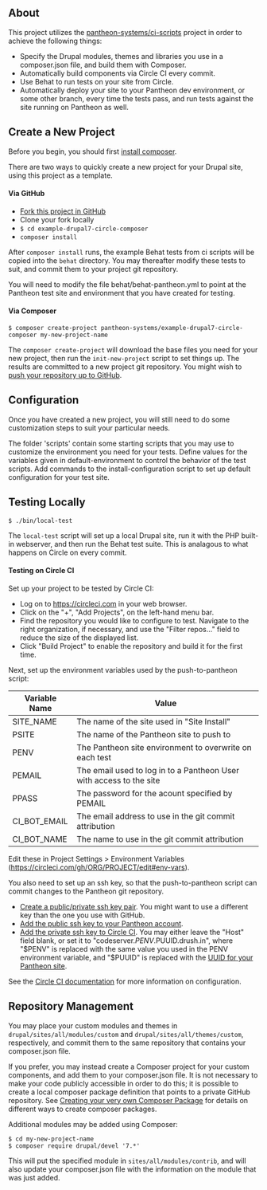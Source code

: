 ## About

This project utilizes the [pantheon-systems/ci-scripts](https://github.com/pantheon-systems/ci-scripts) project in order to achieve the following things:

* Specify the Drupal modules, themes and libraries you use in a composer.json file, and build them with Composer.
* Automatically build components via Circle CI every commit.
* Use Behat to run tests on your site from Circle.
* Automatically deploy your site to your Pantheon dev environment, or some other branch, every time the tests pass, and run tests against the site running on Pantheon as well.

## Create a New Project

Before you begin, you should first [install composer](https://getcomposer.org/doc/00-intro.md#installation-linux-unix-osx).

There are two ways to quickly create a new project for your Drupal site, using this project as a template.

#### Via GitHub

* [Fork this project in GitHub](https://github.com/pantheon-systems/example-drupal7-circle-composer#fork-destination-box)
* Clone your fork locally
* `$ cd example-drupal7-circle-composer`
* `composer install`

After `composer install` runs, the example Behat tests from ci scripts will be copied into the `behat` directory. You may thereafter modify these tests to suit, and commit them to your project git repository.

You will need to modify the file behat/behat-pantheon.yml to point at the Pantheon test site and environment that you have created for testing.

#### Via Composer
```
$ composer create-project pantheon-systems/example-drupal7-circle-composer my-new-project-name
```

The `composer create-project` will download the base files you need for your new project, then run the `init-new-project` script to set things up.  The results are committed to a new project git repository.  You might wish to [push your repository up to GitHub](https://help.github.com/articles/adding-an-existing-project-to-github-using-the-command-line/).

## Configuration

Once you have created a new project, you will still need to do some customization steps to suit your  particular needs.

The folder 'scripts' contain some starting scripts that you may use to customize the environment you need for your tests.  Define values for the variables given in default-environment to control the behavior of the test scripts. Add commands to the install-configuration script to set up default configuration for your test site.

## Testing Locally
```
$ ./bin/local-test
```

The `local-test` script will set up a local Drupal site, run it with the PHP built-in webserver, and then run the Behat test suite.  This is analagous to what happens on Circle on every commit.

#### Testing on Circle CI

Set up your project to be tested by Circle CI:

* Log on to https://circleci.com in your web browser.
* Click on the "+", "Add Projects", on the left-hand menu bar.
* Find the repository you would like to configure to test.  Navigate to the right organization, if necessary, and use the "Filter repos..." field to reduce the size of the displayed list.
* Click "Build Project" to enable the repository and build it for the first time.

Next, set up the environment variables used by the push-to-pantheon script:

Variable Name | Value
------------- | --------------------------------------------
SITE_NAME     | The name of the site used in "Site Install"
PSITE         | The name of the Pantheon site to push to
PENV          | The Pantheon site environment to overwrite on each test
PEMAIL        | The email used to log in to a Pantheon User with access to the site
PPASS         | The password for the acount specified by PEMAIL
CI_BOT_EMAIL  | The email address to use in the git commit attribution
CI_BOT_NAME   | The name to use in the git commit attribution

Edit these in Project Settings > Environment Variables (https://circleci.com/gh/ORG/PROJECT/edit#env-vars).

You also need to set up an ssh key, so that the push-to-pantheon script can commit changes to the Pantheon git repository.

* [Create a public/private ssh key pair](https://help.github.com/articles/generating-ssh-keys/). You might want to use a different key than the one you use with GitHub.
* [Add the public ssh key to your Pantheon account](https://pantheon.io/docs/articles/users/loading-ssh-keys/).
* [Add the private ssh key to Circle CI](https://circleci.com/docs/permissions-and-access-during-deployment). You may either leave the "Host" field blank, or set it to "codeserver.$PENV.$PUUID.drush.in", where "$PENV" is replaced with the same value you used in the PENV environment variable, and "$PUUID" is replaced with the [UUID for your Pantheon site](https://pantheon.io/docs/articles/sites/).

See the [Circle CI documentation](https://circleci.com/docs/getting-started) for more information on configuration.

## Repository Management

You may place your custom modules and themes in `drupal/sites/all/modules/custom` and `drupal/sites/all/themes/custom`, respectively, and commit them to the same repository that contains your composer.json file.

If you prefer, you may instead create a Composer project for your custom components, and add them to your composer.json file.  It is not necessary to make your code publicly accessible in order to do this; it is possible to create a local composer package definition that points to a private GitHub repository. See [Creating your very own Composer Package](https://knpuniversity.com/screencast/question-answer-day/create-composer-package) for details on different ways to create composer packages.

Additional modules may be added using Composer:
```
$ cd my-new-project-name
$ composer require drupal/devel '7.*'
```
This will put the specified module in `sites/all/modules/contrib`, and will also update your composer.json file with the information on the module that was just added.

